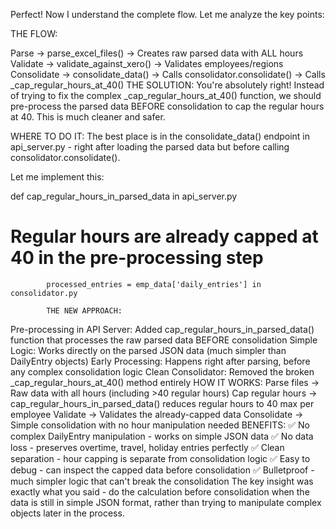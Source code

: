 Perfect! Now I understand the complete flow. Let me analyze the key points:

THE FLOW:

Parse → parse_excel_files() → Creates raw parsed data with ALL hours
Validate → validate_against_xero() → Validates employees/regions
Consolidate → consolidate_data() → Calls consolidator.consolidate() → Calls _cap_regular_hours_at_40()
THE SOLUTION: You're absolutely right! Instead of trying to fix the complex _cap_regular_hours_at_40() function, we should pre-process the parsed data BEFORE consolidation to cap the regular hours at 40. This is much cleaner and safer.

WHERE TO DO IT: The best place is in the consolidate_data() endpoint in api_server.py - right after loading the parsed data but before calling consolidator.consolidate().

Let me implement this:

def cap_regular_hours_in_parsed_data in api_server.py
# Regular hours are already capped at 40 in the pre-processing step
            processed_entries = emp_data['daily_entries'] in consolidator.py

            THE NEW APPROACH:
Pre-processing in API Server: Added cap_regular_hours_in_parsed_data() function that processes the raw parsed data BEFORE consolidation
Simple Logic: Works directly on the parsed JSON data (much simpler than DailyEntry objects)
Early Processing: Happens right after parsing, before any complex consolidation logic
Clean Consolidator: Removed the broken _cap_regular_hours_at_40() method entirely
HOW IT WORKS:
Parse files → Raw data with all hours (including >40 regular hours)
Cap regular hours → cap_regular_hours_in_parsed_data() reduces regular hours to 40 max per employee
Validate → Validates the already-capped data
Consolidate → Simple consolidation with no hour manipulation needed
BENEFITS:
✅ No complex DailyEntry manipulation - works on simple JSON data
✅ No data loss - preserves overtime, travel, holiday entries perfectly
✅ Clean separation - hour capping is separate from consolidation logic
✅ Easy to debug - can inspect the capped data before consolidation
✅ Bulletproof - much simpler logic that can't break the consolidation
The key insight was exactly what you said - do the calculation before consolidation when the data is still in simple JSON format, rather than trying to manipulate complex objects later in the process.